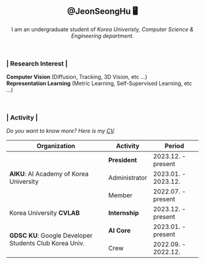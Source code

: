 <div align="center">
 <h2 align="center"> @JeonSeongHu 🖥️ </h2>
 <p align="center"> I am an undergraduate student of <em> Korea Univeristy, Computer Science & Engineering department. </em> </p>

<br>

<h3 align="left"> | Research Interest |</h3>

<p align="left">
<strong>Computer Vision</strong> (Diffusion, Tracking, 3D Vision, etc ...) <br>
<strong>Representation Learning</strong> (Metric Learning, Self-Supervised Learning, etc ...)
</p>

<br>

<h3 align="left"> | Activity |</h3>

<p align="left">
<em>Do you want to know more? Here is my <a href="https://github.com/JeonSeongHu/JeonSeongHu/blob/main/JeonSeongHu_CV.pdf">CV</a>.</em>
</p>

<table>
  <head>
    <tr>
      <th>Organization</th>
      <th>Activity</th>
      <th>Period</th>
    </tr>
  </thead>
  <tbody>
    <tr>
      <td rowspan="3"><strong>AIKU</strong>: AI Academy of Korea University</td>
      <td><strong>President</strong></td>
      <td>2023.12. - present</td>
    </tr>
    <tr>
      <td>Administrator</td>
      <td>2023.01. - 2023.12. </td>
    </tr>
    <tr>
      <td>Member</td>
      <td>2022.07. - present </td>
    </tr>
    <tr>
      <td>Korea University <strong>CVLAB</strong></td>
      <td><strong>Internship</strong></td>
      <td>2023.12. - present</td>
    </tr>
    <tr>
      <td rowspan="2"><strong>GDSC KU</strong>: Google Developer Students Club Korea Univ.</td>
      <td><strong>AI Core</strong></td>
      <td>2023.01. - present</td>
    </tr>
    <tr>
      <td>Crew</td>
      <td>2022.09. - 2022.12.</td>
    </tr>
  </tbody>
</table>


 
 <br>
</div>


